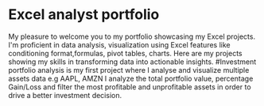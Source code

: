 # Excel analyst portfolio
My pleasure to welcome you to my portfolio showcasing my Excel projects.
I'm proficient in data analysis, visualization using Excel features like conditioning format,formulas, pivot tables, charts.
Here are my projects showing my skills in transforming data into actionable insights.
#Investment portfolio analysis is my first project where I analyse and visualize multiple assets data e.g AAPL, AMZN
I analyze the total portfolio value, percentage Gain/Loss and filter the most profitable and unprofitable assets in order to drive a better investment decision.
